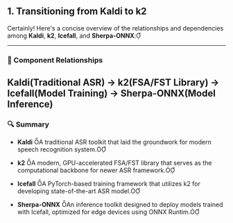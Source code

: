 ## **1. Transitioning from Kaldi to k2**
Certainly! Here's a concise overview of the relationships and dependencies among **Kaldi**, **k2**, **Icefall**, and **Sherpa-ONNX**:

---

### 🧱 Component Relationships
**Kaldi**(Traditional ASR) -> **k2**(FSA/FST Library) -> **Icefall**(Model Training) -> **Sherpa-ONNX**(Model Inference)
---

### 🔍 Summary

- **Kaldi** A traditional ASR toolkit that laid the groundwork for modern speech recognition system.

- **k2** A modern, GPU-accelerated FSA/FST library that serves as the computational backbone for newer ASR framework.

- **Icefall** A PyTorch-based training framework that utilizes k2 for developing state-of-the-art ASR model.

- **Sherpa-ONNX** An inference toolkit designed to deploy models trained with Icefall, optimized for edge devices using ONNX Runtim.